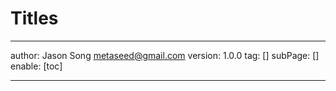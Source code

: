 # Titles
---
author: Jason Song <metaseed@gmail.com>
version: 1.0.0
tag: []
subPage: []
enable: [toc]

---

